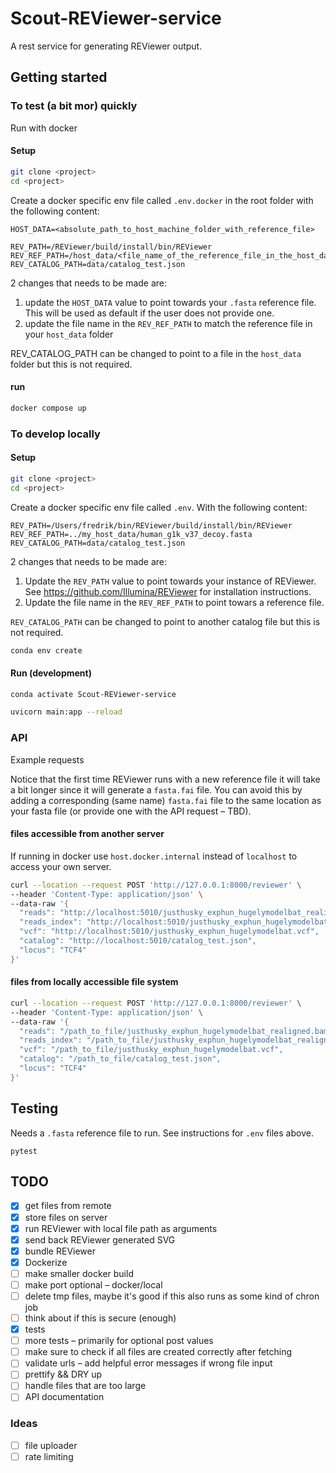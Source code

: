 # Scout-REViewer-service

A rest service for generating REViewer output.

## Getting started

### To test (a bit mor) quickly

Run with docker

#### Setup

``` bash
git clone <project>
cd <project>
```

Create a docker specific env file called `.env.docker` in the root folder with
the following content:

```
HOST_DATA=<absolute_path_to_host_machine_folder_with_reference_file>

REV_PATH=/REViewer/build/install/bin/REViewer
REV_REF_PATH=/host_data/<file_name_of_the_reference_file_in_the_host_data_folder>.fasta
REV_CATALOG_PATH=data/catalog_test.json
```

2 changes that needs to be made are:

1. update the `HOST_DATA` value to point towards your `.fasta` reference file.
   This will   be used as default if the user does not provide one.
2. update the file name in the `REV_REF_PATH` to match the reference file in
   your `host_data` folder

REV_CATALOG_PATH can be changed to point to a file in the `host_data` folder but
this is not required.

#### run

``` bash
docker compose up
```

### To develop locally

#### Setup

``` bash
git clone <project>
cd <project>
```

Create a docker specific env file called `.env`. With the following
content:

```
REV_PATH=/Users/fredrik/bin/REViewer/build/install/bin/REViewer
REV_REF_PATH=../my_host_data/human_g1k_v37_decoy.fasta
REV_CATALOG_PATH=data/catalog_test.json
```

2 changes that needs to be made are:

1. Update the `REV_PATH` value to point towards your instance of REViewer. See
   https://github.com/Illumina/REViewer for installation instructions.
2. Update the file name in the `REV_REF_PATH` to point towars a reference
   file.

`REV_CATALOG_PATH` can be changed to point to another catalog file but this is
not required.

``` bash
conda env create
```

#### Run (development)

``` bash
conda activate Scout-REViewer-service
```

``` bash
uvicorn main:app --reload
```

### API

Example requests

Notice that the first time REViewer runs with a new reference file it will take
a bit longer since it will generate a `fasta.fai` file. You can avoid this by
adding a corresponding (same name) `fasta.fai` file to the same location as your
fasta file (or provide one with the API request – TBD).

#### files accessible from another server

If running in docker use `host.docker.internal` instead of `localhost` to
access your own server.

``` bash
curl --location --request POST 'http://127.0.0.1:8000/reviewer' \
--header 'Content-Type: application/json' \
--data-raw '{
  "reads": "http://localhost:5010/justhusky_exphun_hugelymodelbat_realigned.bam",
  "reads_index": "http://localhost:5010/justhusky_exphun_hugelymodelbat_realigned.bam.bai",
  "vcf": "http://localhost:5010/justhusky_exphun_hugelymodelbat.vcf",
  "catalog": "http://localhost:5010/catalog_test.json",
  "locus": "TCF4"
}'
```

#### files from locally accessible file system

``` bash
curl --location --request POST 'http://127.0.0.1:8000/reviewer' \
--header 'Content-Type: application/json' \
--data-raw '{
  "reads": "/path_to_file/justhusky_exphun_hugelymodelbat_realigned.bam",
  "reads_index": "/path_to_file/justhusky_exphun_hugelymodelbat_realigned.bam.bai",
  "vcf": "/path_to_file/justhusky_exphun_hugelymodelbat.vcf",
  "catalog": "/path_to_file/catalog_test.json",
  "locus": "TCF4"
}'
```

## Testing

Needs a `.fasta` reference file to run. See instructions for `.env` files above.

```
pytest
```

## TODO

- [x] get files from remote
- [x] store files on server
- [x] run REViewer with local file path as arguments
- [x] send back REViewer generated SVG
- [x] bundle REViewer
- [x] Dockerize
- [ ] make smaller docker build
- [ ] make port optional – docker/local
- [ ] delete tmp files, maybe it's good if this also runs as some kind of chron job
- [ ] think about if this is secure (enough)
- [x] tests
- [ ] more tests – primarily for optional post values
- [ ] make sure to check if all files are created correctly after fetching
- [ ] validate urls – add helpful error messages if wrong file input
- [ ] prettify && DRY up
- [ ] handle files that are too large
- [ ] API documentation

### Ideas

- [ ] file uploader
- [ ] rate limiting
